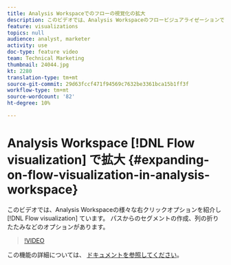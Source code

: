 ```yaml
---
title: Analysis Workspaceでのフローの視覚化の拡大
description: このビデオでは、Analysis Workspaceのフロービジュアライゼーションで使用できる様々な右クリックオプションを示します。 パスからのセグメントの作成、列の折りたたみなどのオプションがあります。
feature: visualizations
topics: null
audience: analyst, marketer
activity: use
doc-type: feature video
team: Technical Marketing
thumbnail: 24044.jpg
kt: 2280
translation-type: tm+mt
source-git-commit: 29d63fccf471f94569c7632be3361bca15b1ff3f
workflow-type: tm+mt
source-wordcount: '82'
ht-degree: 10%

---
```



# Analysis Workspace [!DNL Flow visualization] で拡大 {#expanding-on-flow-visualization-in-analysis-workspace}

このビデオでは、Analysis Workspaceの様々な右クリックオプションを紹介し [!DNL Flow visualization] ています。 パスからのセグメントの作成、列の折りたたみなどのオプションがあります。

>[!VIDEO](https://video.tv.adobe.com/v/24044/?quality=12)

この機能の詳細については、 [ドキュメントを参照してください](https://marketing.adobe.com/resources/help/ja_JP/analytics/analysis-workspace/flow.html)。
